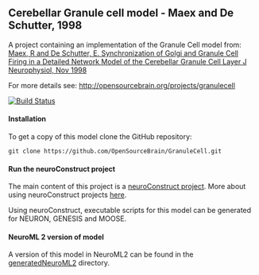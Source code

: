 ## Cerebellar Granule cell model - Maex and De Schutter, 1998


A project containing an implementation of the Granule Cell model from: [Maex, R and De Schutter, E. 
Synchronization of Golgi and Granule Cell Firing in a Detailed Network Model of the Cerebellar 
Granule Cell Layer J Neurophysiol, Nov 1998](http://www.ncbi.nlm.nih.gov/pubmed/9819260)

For more details see: http://opensourcebrain.org/projects/granulecell

[![Build Status](https://travis-ci.org/OpenSourceBrain/GranuleCell.svg?branch=master)](https://travis-ci.org/OpenSourceBrain/GranuleCell)

#### Installation

To get a copy of this model clone the GitHub repository:

    git clone https://github.com/OpenSourceBrain/GranuleCell.git
    
#### Run the neuroConstruct project

The main content of this project is a [neuroConstruct project](https://github.com/OpenSourceBrain/GranuleCell/tree/master/neuroConstruct). More about using neuroConstruct projects [here](http://www.opensourcebrain.org/docs#Using_neuroConstruct_Based_Projects).

Using neuroConstruct, executable scripts for this model can be generated for NEURON, GENESIS and MOOSE.

#### NeuroML 2 version of model

A version of this model in NeuroML2 can be found in the [generatedNeuroML2](https://github.com/OpenSourceBrain/GranuleCell/tree/master/neuroConstruct/generatedNeuroML2) directory.


    


